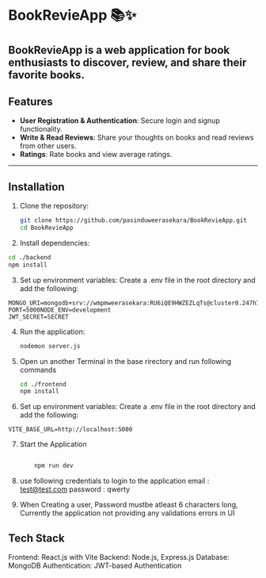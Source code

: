 # BookRevieApp 📚✨  

**BookRevieApp** is a web application for book enthusiasts to discover, review, and share their favorite books. 
---

## Features  
- **User Registration & Authentication**: Secure login and signup functionality.  
- **Write & Read Reviews**: Share your thoughts on books and read reviews from other users.  
- **Ratings**: Rate books and view average ratings.  
---

## Installation  

1. Clone the repository:  
   ```bash
   git clone https://github.com/pasinduweerasekara/BookRevieApp.git
   cd BookRevieApp
2. Install dependencies:
  ```bash
cd ./backend
npm install
  ```

3. Set up environment variables:
Create a .env file in the root directory and add the following:

  ```env
MONGO_URI=mongodb+srv://wmpmweerasekara:RU6iQE9HWZEZLqTs@cluster0.247h7.mongodb.net/BookReviewApp
PORT=5000NODE_ENV=development
JWT_SECRET=SECRET
  ```

4. Run the application:
   ```bash
   nodemon server.js
   ```
5. Open un another Terminal in the base rirectory and run following commands

   ```bash
   cd ./frontend
   npm install
    ```
6. Set up environment variables:
Create a .env file in the root directory and add the following:

```env
VITE_BASE_URL=http://localhost:5000
```

7. Start the Application

   ```bash
   
       npm run dev
   ```
8. use following credentials to login to the application
   email : test@test.com
   password : qwerty

10. When Creating a user, Password mustbe atleast 6 characters long, Currently the application not providing any validations errors in UI

## Tech Stack
Frontend: React.js with Vite
Backend: Node.js, Express.js
Database: MongoDB
Authentication: JWT-based Authentication





